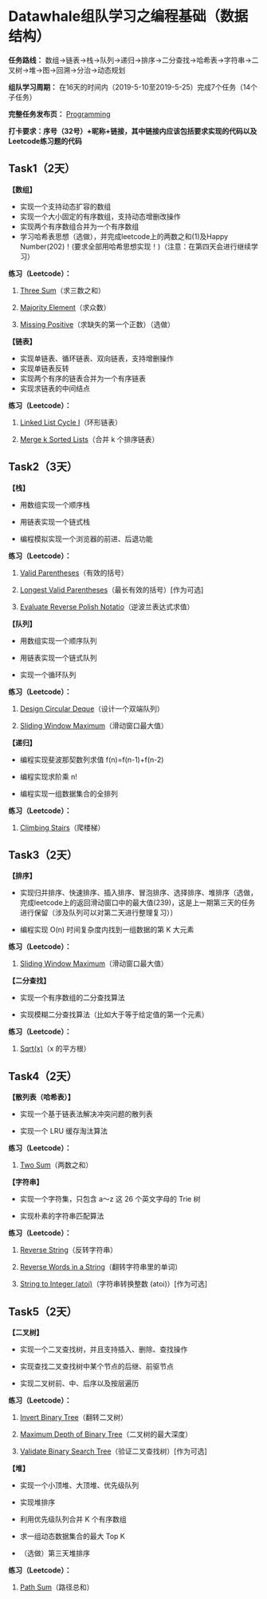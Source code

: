 # Datawhale组队学习之编程基础（数据结构）

**任务路线：** 数组->链表->栈->队列->递归->排序->二分查找->哈希表->字符串->二叉树->堆->图->回溯->分治->动态规划

**组队学习周期：** 在16天的时间内（2019-5-10至2019-5-25）完成7个任务（14个子任务）

**完整任务发布页：** [Programming](https://github.com/datawhalechina/Programming)

**打卡要求：序号（32号）+昵称+链接，其中链接内应该包括要求实现的代码以及Leetcode练习题的代码**

## Task1（2天）

**【数组】**

 - 实现一个支持动态扩容的数组
 - 实现一个大小固定的有序数组，支持动态增删改操作
 - 实现两个有序数组合并为一个有序数组
 - 学习哈希表思想（选做），并完成leetcode上的两数之和(1)及Happy Number(202)！(要求全部用哈希思想实现！)（注意：在第四天会进行继续学习）

**练习（Leetcode）：**

1. [Three Sum](https://leetcode-cn.com/problems/3sum/)（求三数之和）

2. [Majority Element](https://leetcode-cn.com/problems/majority-element/)（求众数）

3. [Missing Positive](https://leetcode-cn.com/problems/first-missing-positive/)（求缺失的第一个正数）（选做）

**【链表】**

 - 实现单链表、循环链表、双向链表，支持增删操作
 - 实现单链表反转
 - 实现两个有序的链表合并为一个有序链表
 - 实现求链表的中间结点

**练习（Leetcode）：**

1. [Linked List Cycle I](https://leetcode-cn.com/problems/linked-list-cycle/)（环形链表）

2. [Merge k Sorted Lists](https://leetcode-cn.com/problems/merge-k-sorted-lists/)（合并 k 个排序链表）

## Task2（3天）

**【栈】**

 - 用数组实现一个顺序栈

 - 用链表实现一个链式栈

 - 编程模拟实现一个浏览器的前进、后退功能

**练习（Leetcode）：**

1. [Valid Parentheses](https://leetcode-cn.com/problems/valid-parentheses/)（有效的括号）

2. [Longest Valid Parentheses](https://leetcode-cn.com/problems/longest-valid-parentheses/)（最长有效的括号）[作为可选]

3. [Evaluate Reverse Polish Notatio](https://leetcode-cn.com/problems/evaluate-reverse-polish-notation/)（逆波兰表达式求值）

**【队列】**

 - 用数组实现一个顺序队列

 - 用链表实现一个链式队列

 - 实现一个循环队列

**练习（Leetcode）：**

1. [Design Circular Deque](https://leetcode-cn.com/problems/design-circular-deque/)（设计一个双端队列）

2. [Sliding Window Maximum](https://leetcode-cn.com/problems/sliding-window-maximum/)（滑动窗口最大值）

**【递归】**

 - 编程实现斐波那契数列求值 f(n)=f(n-1)+f(n-2)

 - 编程实现求阶乘 n!

 - 编程实现一组数据集合的全排列

**练习（Leetcode）：**

1. [Climbing Stairs](https://leetcode-cn.com/problems/climbing-stairs/)（爬楼梯）

## Task3（2天）

**【排序】**

 - 实现归并排序、快速排序、插入排序、冒泡排序、选择排序、堆排序（选做，完成leetcode上的返回滑动窗口中的最大值(239)，这是上一期第三天的任务进行保留（涉及队列可以对第二天进行整理复习））

 - 编程实现 O(n) 时间复杂度内找到一组数据的第 K 大元素

**练习（Leetcode）：**

1. [Sliding Window Maximum](https://leetcode-cn.com/problems/sliding-window-maximum/)（滑动窗口最大值）

**【二分查找】**

 - 实现一个有序数组的二分查找算法

 - 实现模糊二分查找算法（比如大于等于给定值的第一个元素）

**练习（Leetcode）：**

1. [Sqrt(x)](https://leetcode-cn.com/problems/sqrtx/)（x 的平方根）

## Task4（2天）

**【散列表（哈希表）】**

 - 实现一个基于链表法解决冲突问题的散列表

 - 实现一个 LRU 缓存淘汰算法

**练习（Leetcode）：**

1. [Two Sum](https://leetcode-cn.com/problems/two-sum/)（两数之和）

**【字符串】**

 - 实现一个字符集，只包含 a～z 这 26 个英文字母的 Trie 树

 - 实现朴素的字符串匹配算法

**练习（Leetcode）：**

1. [Reverse String](https://leetcode-cn.com/problems/reverse-string/)（反转字符串）

2. [Reverse Words in a String](https://leetcode-cn.com/problems/reverse-words-in-a-string/)（翻转字符串里的单词）

3. [String to Integer (atoi)](https://leetcode-cn.com/problems/string-to-integer-atoi/)（字符串转换整数 (atoi)）[作为可选]

## Task5（2天）

**【二叉树】**

 - 实现一个二叉查找树，并且支持插入、删除、查找操作

 - 实现查找二叉查找树中某个节点的后继、前驱节点

 - 实现二叉树前、中、后序以及按层遍历

**练习（Leetcode）：**

1. [Invert Binary Tree](https://leetcode-cn.com/problems/invert-binary-tree/)（翻转二叉树）

2. [Maximum Depth of Binary Tree](https://leetcode-cn.com/problems/maximum-depth-of-binary-tree/)（二叉树的最大深度）

3. [Validate Binary Search Tree](https://leetcode-cn.com/problems/validate-binary-search-tree/)（验证二叉查找树）[作为可选]

**【堆】**

 - 实现一个小顶堆、大顶堆、优先级队列

 - 实现堆排序

 - 利用优先级队列合并 K 个有序数组

 - 求一组动态数据集合的最大 Top K

 - （选做）第三天堆排序

**练习（Leetcode）：**

1. [Path Sum](https://leetcode-cn.com/problems/path-sum/)（路径总和）
